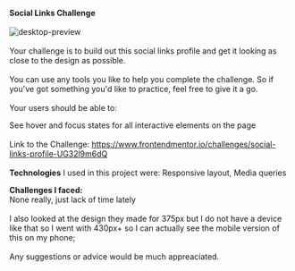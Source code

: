 <b>Social Links Challenge</b>
<br>
<br>
![desktop-preview](https://github.com/Danielfww/Social-Links/assets/158219974/36152dc5-18ea-4f59-95cc-e7d1e9e59814)
<br>
<br>
Your challenge is to build out this social links profile and get it looking as close to the design as possible.
<br>
<br>
You can use any tools you like to help you complete the challenge. So if you've got something you'd like to practice, feel free to give it a go.
<br>
<br>
Your users should be able to:

See hover and focus states for all interactive elements on the page
<br>
<br>
Link to the Challenge: https://www.frontendmentor.io/challenges/social-links-profile-UG32l9m6dQ
<br>
<br>
<b>Technologies</b> I used in this project were: Responsive layout, Media queries

<b>Challenges I faced:</b>
<br>
None really, just lack of time lately
<br>
<br>
I also looked at the design they made for 375px but I do not have a device like that so I went with 430px+ so I can actually see the mobile version of this on my phone;
<br>
<br>
Any suggestions or advice would be much appreaciated.


